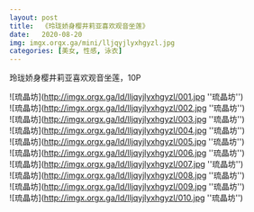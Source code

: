 ```yaml
---
layout: post
title:  《玲珑娇身樱井莉亚喜欢观音坐莲》
date:   2020-08-20
img: imgx.orgx.ga/mini/lljqyjlyxhgyzl.jpg
categories: [美女, 性感, 泳衣]
---
```


玲珑娇身樱井莉亚喜欢观音坐莲，10P

![琉晶坊](http://imgx.orgx.ga/ld/lljqyjlyxhgyzl/001.jpg ''琉晶坊'') <br>
![琉晶坊](http://imgx.orgx.ga/ld/lljqyjlyxhgyzl/002.jpg ''琉晶坊'') <br>
![琉晶坊](http://imgx.orgx.ga/ld/lljqyjlyxhgyzl/003.jpg ''琉晶坊'') <br>
![琉晶坊](http://imgx.orgx.ga/ld/lljqyjlyxhgyzl/004.jpg ''琉晶坊'') <br>
![琉晶坊](http://imgx.orgx.ga/ld/lljqyjlyxhgyzl/005.jpg ''琉晶坊'') <br>
![琉晶坊](http://imgx.orgx.ga/ld/lljqyjlyxhgyzl/006.jpg ''琉晶坊'') <br>
![琉晶坊](http://imgx.orgx.ga/ld/lljqyjlyxhgyzl/007.jpg ''琉晶坊'') <br>
![琉晶坊](http://imgx.orgx.ga/ld/lljqyjlyxhgyzl/008.jpg ''琉晶坊'') <br>
![琉晶坊](http://imgx.orgx.ga/ld/lljqyjlyxhgyzl/009.jpg ''琉晶坊'') <br>
![琉晶坊](http://imgx.orgx.ga/ld/lljqyjlyxhgyzl/010.jpg ''琉晶坊'') <br>
